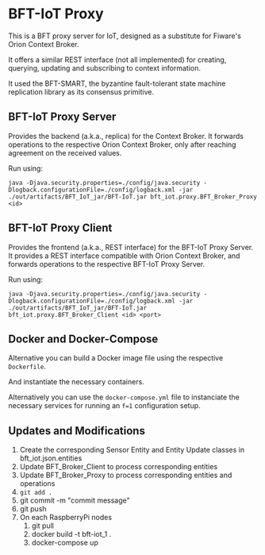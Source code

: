 # BFT-IoT Proxy

This is a BFT proxy server for IoT, designed as a substitute for Fiware's Orion Context Broker.

It offers a similar REST interface (not all implemented) for creating, querying, updating and subscribing to context 
information.

It used the BFT-SMART, the byzantine fault-tolerant state machine replication library as its consensus primitive.

## BFT-IoT Proxy Server

Provides the backend (a.k.a., replica) for the Context Broker.
It forwards operations to the respective Orion Context Broker, only after reaching agreement on the received values.

Run using:

`java -Djava.security.properties=./config/java.security -Dlogback.configurationFile=./config/logback.xml -jar ./out/artifacts/BFT_IoT_jar/BFT-IoT.jar bft_iot.proxy.BFT_Broker_Proxy <id>`

## BFT-IoT Proxy Client
Provides the frontend (a.k.a., REST interface) for the BFT-IoT Proxy Server.
It provides a REST interface compatible with Orion Context Broker, and forwards operations to the respective BFT-IoT Proxy Server.

Run using:

`java -Djava.security.properties=./config/java.security -Dlogback.configurationFile=./config/logback.xml -jar ./out/artifacts/BFT_IoT_jar/BFT-IoT.jar bft_iot.proxy.BFT_Broker_Client <id> <port>`


## Docker and Docker-Compose

Alternative you can build a Docker image file using the respective `Dockerfile`.

And instantiate the necessary containers.

Alternatively you can use the `docker-compose.yml` file to instanciate the necessary services for running an `f=1` configuration setup.

## Updates and Modifications

1. Create the corresponding Sensor Entity and Entity Update classes in bft_iot.json.entities
2. Update BFT_Broker_Client to process corresponding entities
3. Update BFT_Broker_Proxy to process corresponding entities and operations
4. `git add .`
5. git commit -m "commit message"
6. git push
7. On each RaspberryPi nodes
   1. git pull
   2. docker build -t bft-iot_1 .
   3. docker-compose up